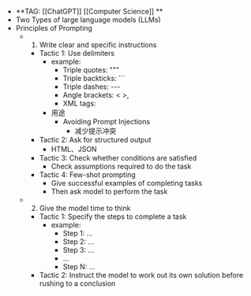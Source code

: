 - **TAG: [[ChatGPT]] [[Computer Science]]  **
- Two Types of large language models (LLMs)
- Principles of Prompting
	- 1. Write clear and specific instructions
		- Tactic 1: Use delimiters
			- example:
				- Triple quotes: """
				- Triple backticks: ```
				- Triple dashes: ---
				- Angle brackets: < >,
				- XML tags: <tag> </tag>
			- 用途
				- Avoiding Prompt Injections
					- 减少提示冲突
		- Tactic 2: Ask for structured output
			- HTML、JSON
		- Tactic 3: Check whether conditions are satisfied
			- Check assumptions required to do the task
		- Tactic 4: Few-shot prompting
			- Give successful examples of completing tasks
			- Then ask model to perform the task
	- 2. Give the model time to think
		- Tactic 1: Specify the steps to complete a task
			- example:
				- Step 1: ...
				- Step 2: ...
				- Step 3: ...
				- ...
				- Step N: ...
		- Tactic 2: Instruct the model to work out its own solution before rushing to a conclusion